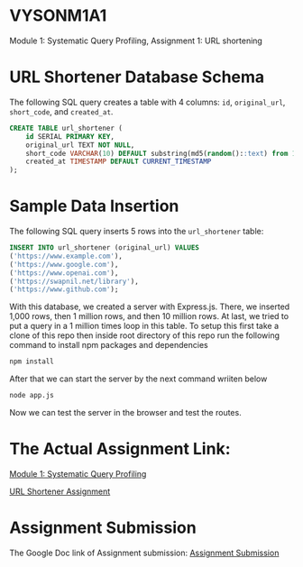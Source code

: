 # VYSONM1A1
Module 1: Systematic Query Profiling, Assignment 1: URL shortening

# URL Shortener Database Schema

The following SQL query creates a table with 4 columns: `id`, `original_url`, `short_code`, and `created_at`.

```sql
CREATE TABLE url_shortener (
    id SERIAL PRIMARY KEY,
    original_url TEXT NOT NULL,
    short_code VARCHAR(10) DEFAULT substring(md5(random()::text) from 1 for 6),
    created_at TIMESTAMP DEFAULT CURRENT_TIMESTAMP
);
```

# Sample Data Insertion

The following SQL query inserts 5 rows into the `url_shortener` table:

```sql
INSERT INTO url_shortener (original_url) VALUES
('https://www.example.com'),
('https://www.google.com'),
('https://www.openai.com'),
('https://swapnil.net/library'),
('https://www.github.com');
```

With this database, we created a server with Express.js. There, we inserted 1,000 rows, then 1 million rows, and then 10 million rows. At last, we tried to put a query in a 1 million times loop in this table. To setup this
first take a clone of this repo then inside root directory of this repo run the following command to install npm packages and dependencies
```bash
npm install
```
After that we can start the server by the next command wriiten below
```bash
node app.js
```
Now we can test the server in the browser and test the routes.


# The Actual Assignment Link: 

[Module 1: Systematic Query Profiling](https://swap.notion.site/Module-1-Systematic-Query-Profiling-11ca4d37f74980518ed9f30e77995861)

[URL Shortener Assignment](https://swap.notion.site/VYSONM1A1-URL-Shortener-11fa4d37f749803d8dc5c9718818ed0f)


# Assignment Submission

The Google Doc link of Assignment submission: [Assignment Submission](https://docs.google.com/document/d/1_7v1wIhLvUTPpgRIFl552fwbs6c0OpHIHxrv02RsuLY/edit?usp=sharing)
